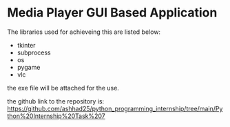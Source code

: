 # Media Player GUI Based Application

The libraries used for achieveing this are listed below:

- tkinter
- subprocess
- os
- pygame
- vlc

the exe file will be attached for the use.

the github link to the repository is: https://github.com/ashhad25/python_programming_internship/tree/main/Python%20Internship%20Task%207